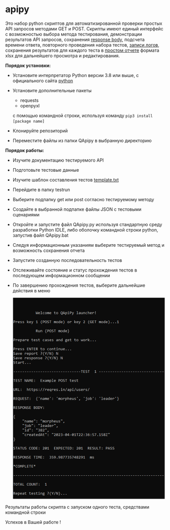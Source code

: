 # apipy	

Это набор python скриптов для автоматизированной проверки простых API запросов методами GET и POST.
Скрипты имеют единый интерфейс с возможностью выбора метода тестирования, демонстрации результатов API запросов, сохранения [response body](/img/response.PNG), подсчета времени ответа, повторного проведения набора тестов, [записи логов](/img/log.PNG), сохранения результатов для каждого теста в [простом отчете](/img/report.PNG) формата xlsx для дальнейшего просмотра и редактирования.

**Порядок установки:**

- Установите интерпретатор Python версии 3.8 или выше, с официального сайта  [python](https://www.python.org/downloads/)
- Установите дополнительные пакеты 

	- requests
 	- openpyxl

  c помощью командной строки, используя команду ```pip3 install [package name]```
- Клонируйте репозиторий
- Переместитe файлы из папки QApipy в выбранную директорию

**Порядок работы:**

- Изучите документацию тестируемого API
- Подготовьте тестовые данные
- Изучите шаблон составления тестов [template.txt](template.txt)
- Перейдите в папку testrun
- Выберите подпапку get или post согласно тестируемому методу
- Cоздайте в выбранной подпапке файлы JSON с тестовыми сценариями	
- Откройте и запустите файл QApipy.py используя стандартную среду разработки Python IDLE,
  либо оболочку командной строки python, запустив файл QApipy.bat
- Следуя информационным указаниям выберите тестируемый метод и возможность сохранения отчета
- Запустите созданную последовательность тестов
- Отслеживайте состояние и статус прохождения тестов в последующем информационном сообщении
- По завершению прохождения тестов, выберите дальнейшие действия в меню


	![alt text](/img/result.PNG)

Результаты работы скрипта с запуском одного теста, средствами командной строки



Успехов в Вашей работе !
